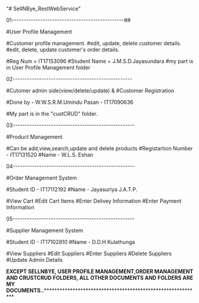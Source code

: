 "# SellNBye_RestWebService"


01-----------------------------------------------##

#User Profile Management

#Customer profile management.
#edit, update, delete customer details.
#edit, delete, update customer's order details.

#Reg Num = IT17153096
#Student Name = J.M.S.D.Jayasundara
#my part is in User Profile Management folder

02--------------------------------------------------

#Cutomer admin side(view/delete/update) & #Customer Registration

#Done by - W.W.S.R.M.Umindu Pasan - IT17090636

#My part is in the "custCRUD" folder.

03---------------------------------------------------

#Product Management

#Can be add,view,search,update and delete products
#Registartion Number - IT17131520
#Name - W.L.S. Eshan

04---------------------------------------------------

#Order Management System

#Student ID - IT17112192
#Name - Jayasuriya J.A.T.P.

#View Cart
#Edit Cart Items
#Enter Delivey Information
#Enter Payment Information

05---------------------------------------------------

#Supplier Management System

#Student ID - IT17102810
#Name - D.D.H Kulathunga

#View Suppliers
#Edit Suppliers
#Enter Suppliers
#Delete Suppliers
#Update Admin Details

**********************************EXCEPT SELLNBYE, USER PROFILE MANAGEMENT,ORDER MANAGEMENT AND CRUSTCRUD FOLDERS, ALL OTHER DOCUMENTS AND FOLDERS ARE MY DOCUMENTS..**********************************************************************************************
